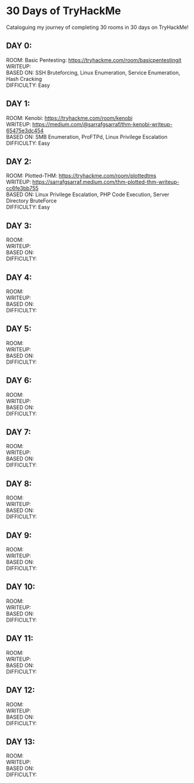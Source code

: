 # 30 Days of TryHackMe
Cataloguing my journey of completing 30 rooms in 30 days on TryHackMe!

## DAY 0:<br/>
  ROOM:       Basic Pentesting: https://tryhackme.com/room/basicpentestingjt <br/>
  WRITEUP: <br/>
  BASED ON:   SSH Bruteforcing, Linux Enumeration, Service Enumeration, Hash Cracking <br/>
  DIFFICULTY: Easy <br/>
  
## DAY 1: <br/>
  ROOM:       Kenobi: https://tryhackme.com/room/kenobi<br/>
  WRITEUP:    https://medium.com/@sarrafgsarraf/thm-kenobi-writeup-65475e3dc454<br/>
  BASED ON:   SMB Enumeration, ProFTPd, Linux Privilege Escalation<br/>
  DIFFICULTY: Easy<br/>
  
## DAY 2:  <br/>
  ROOM:       Plotted-THM: https://tryhackme.com/room/plottedtms<br/>
  WRITEUP:    https://sarrafgsarraf.medium.com/thm-plotted-thm-writeup-cc6fe3bb755<br/>
  BASED ON:   Linux Privilege Escalation, PHP Code Execution, Server Directory BruteForce<br/>
  DIFFICULTY: Easy<br/>

## DAY 3:  <br/>
  ROOM: <br/>
  WRITEUP: <br/>
  BASED ON:  <br/>
  DIFFICULTY: <br/>

## DAY 4:  <br/>
  ROOM: <br/>
  WRITEUP: <br/>
  BASED ON:  <br/>
  DIFFICULTY: <br/>

## DAY 5:  <br/>
  ROOM: <br/>
  WRITEUP: <br/>
  BASED ON:  <br/>
  DIFFICULTY: <br/>

## DAY 6:  <br/>
  ROOM: <br/>
  WRITEUP: <br/>
  BASED ON:  <br/>
  DIFFICULTY: <br/>
  
## DAY 7:<br/>
  ROOM:       <br/>
  WRITEUP: <br/>
  BASED ON:   <br/>
  DIFFICULTY: <br/>
  
## DAY 8: <br/>
  ROOM:       <br/>
  WRITEUP:   <br/>
  BASED ON:   <br/>
  DIFFICULTY: <br/>
  
## DAY 9:  <br/>
  ROOM: <br/>
  WRITEUP: <br/>
  BASED ON:  <br/>
  DIFFICULTY: <br/>

## DAY 10:  <br/>
  ROOM: <br/>
  WRITEUP: <br/>
  BASED ON:  <br/>
  DIFFICULTY: <br/>

## DAY 11:  <br/>
  ROOM: <br/>
  WRITEUP: <br/>
  BASED ON:  <br/>
  DIFFICULTY: <br/>

## DAY 12:  <br/>
  ROOM: <br/>
  WRITEUP: <br/>
  BASED ON:  <br/>
  DIFFICULTY: <br/>

## DAY 13:  <br/>
  ROOM: <br/>
  WRITEUP: <br/>
  BASED ON:  <br/>
  DIFFICULTY: <br/>
